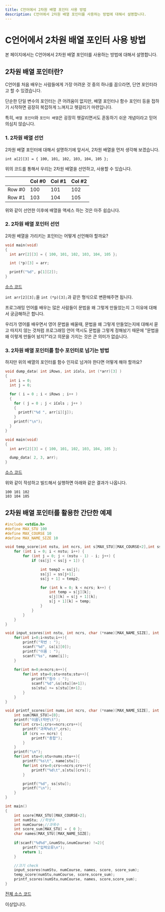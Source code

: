 ```yaml
---
title: C언어에서 2차원 배열 포인터 사용 방법
description: C언어에서 2차원 배열 포인터를 사용하는 방법에 대해서 설명합니다.
---
```



C언어에서 2차원 배열 포인터 사용 방법
===


본 페이지에서는 C언어에서 2차원 배열 포인터를 사용하는 방법에 대해서 설명합니다.


2차원 배열 포인터란?
---


C언어를 처음 배우는 사람들에게 가장 어려운 것 중의 하나를 꼽으라면, 
단연 포인터라고 할 수 있겠습니다. 


단순한 단일 변수의 포인터는 큰 어려움이 없지만, 
배열 포인터나 함수 포인터 등을 접하기 시작하면 
굉장히 복잡하게 느껴지고 헷갈리기 마련입니다. 


특히, <code>배열 포인터</code>와 <code>포인터 배열</code>은 
굉장히 헷갈리면서도 혼동하기 쉬운 개념이라고 믿어 의심치 않습니다. 


### 1. 2차원 배열 선언


2차원 배열 포인터에 대해서 설명하기에 앞서서, 
2차원 배열을 먼저 생각해 보겠습니다. 


<code>int a[2][3] = { 100, 101, 102, 103, 104, 105 };</code>


위의 코드를 통해서 우리는 2차원 배열을 선언하고, 사용할 수 있습니다. 


|   | Col #0 | Col #1 | Col #2 |
|--|--|--|--|
| Row #0 | 100 | 101 | 102 |
| Row #1 | 103 | 104 | 105 |


위와 같이 선언한 이후에 배열을 액세스 하는 것은 아주 쉽습니다. 


### 2. 2차원 배열 포인터 선언


2차원 배열을 가리키는 포인터는 어떻게 선언해야 할까요? 


```c
void main(void)
{
  int arr[2][3] = { 100, 101, 102, 103, 104, 105 };

  int (*p)[3] = arr;

  printf("%d", p[1][2]);
}
```


[소스 코드](https://www.github.com/boyinblue/test/c/419212090/2dim_pointer1.c)


<code>int arr[2][3];</code>을 
<code>int (*p)[3];</code>과 같은 형식으로 변환해주면 됩니다. 


프로그래밍 언어를 배우는 많은 사람들이 
문법을 왜 그렇게 만들었는지 그 이유에 대해서 궁금해하곤 합니다. 


우리가 영어를 배우면서 영어 문법을 배울때, 문법을 왜 그렇게 만들었는지에 대해서 
묻고 따지지 않는 것처럼 프로그래밍 언어 역시도 문법을 그렇게 정해놨기 때문에 
"문법을 왜 이렇게 만들어 놨지?"라고 의문을 가지는 것은 큰 의미가 없습니다.


### 3. 2차원 배열 포인터를 함수 포인터로 넘기는 방법


하지만 위의 배열의 포인터를 함수 인자로 넘겨야 한다면 어떻게 해야 할까요? 


```c
void dump_data( int iRows, int iCols, int (*arr)[3] )
{
  int i = 0;
  int j = 0;

  for ( i = 0 ; i < iRows ; i++ )
  {
    for ( j = 0 ; j < iCols ; j++ )
    {
      printf("%d ", arr[i][j]);
    }
    printf("\n");
  }  
}

void main(void)
{
  int arr[2][3] = { 100, 101, 102, 103, 104, 105 };

  dump_data( 2, 3, arr);
}
```


[소스 코드](https://www.github.com/boyinblue/test/c/419212090/2dim_pointer2.c)


위와 같이 작성하고 빌드해서 실행하면 아래와 같은 결과가 나옵니다. 


```
100 101 102 
103 104 105
```


2차원 배열 포인터를 활용한 간단한 예제
---


```c
#include <stdio.h>
#define MAX_STU 100
#define MAX_COURSE 10
#define MAX_NAME_SIZE 10

void temp_score(int nstu, int ncrs, int s[MAX_STU][MAX_COURSE+2],int ss[MAX_STU]){
    for (int i = 0; i < nstu; i++) {
        for (int j = 0; j < (nstu - 1) - i; j++) {
            if (ss[j] < ss[j + 1]) {   

                int temp2 = ss[j];
                ss[j] = ss[j+1];
                ss[j + 1] = temp2;

                for (int k = 0; k < ncrs; k++) {
                    int temp = s[j][k];
                    s[j][k] = s[j + 1][k];
                    s[j + 1][k] = temp;
                }
            }
        }
    }
}

void input_scores(int nstu, int ncrs, char (*name)[MAX_NAME_SIZE], int s[MAX_STU][MAX_COURSE+2],int ss[MAX_STU]){
    for(int i=0;i<nstu;i++){
	    printf("학번 : ");
        scanf("%d", &s[i][0]);
        printf("이름 : ");
        scanf("%s", name[i]);
    }
    
    for(int n=0;n<ncrs;n++){
        for(int stu=0;stu<nstu;stu++){
            printf("점수 : ");
            scanf("%d",&s[stu][n+1]);
            ss[stu] += s[stu][n+1];
        }
    }
}

void printf_scores(int nums,int ncrs, char (*name)[MAX_NAME_SIZE], int s[MAX_STU][MAX_COURSE+2],int ss[MAX_STU]){
    int sum[MAX_STU]={0};
    printf("이름\t학번\t");
    for(int crs=1;crs<=ncrs;crs++){
        printf("과목%d\t",crs);
        if (crs == ncrs) {
            printf("총합");
        }
    }
    printf("\n");
    for(int stu=0;stu<nums;stu++){
        printf("%s\t", name[stu]);
    	for(int crs=0;crs<=ncrs;crs++){  
            printf("%d\t",s[stu][crs]);
    	}

    	printf("%d", ss[stu]);       
    	printf("\n");
    }
}

int main()
{
    int score[MAX_STU][MAX_COURSE+2];
    int numStu; //학생수
    int numCourse;//과목수 
    int score_sum[MAX_STU] = { 0 };
    char names[MAX_STU][MAX_NAME_SIZE];
    
    if(scanf("%d%d",&numStu,&numCourse) !=2){
        printf("입력오류\n");
        return 1;
    }

    //크기 check
    input_scores(numStu, numCourse, names, score, score_sum);
    temp_score(numStu,numCourse, score,score_sum);
    printf_scores(numStu,numCourse, names, score,score_sum);
}
```


[전체 소스 코드](https://raw.githubusercontent.com/boyinblue/test/main/c/419212090/score.c)


이상입니다. 


